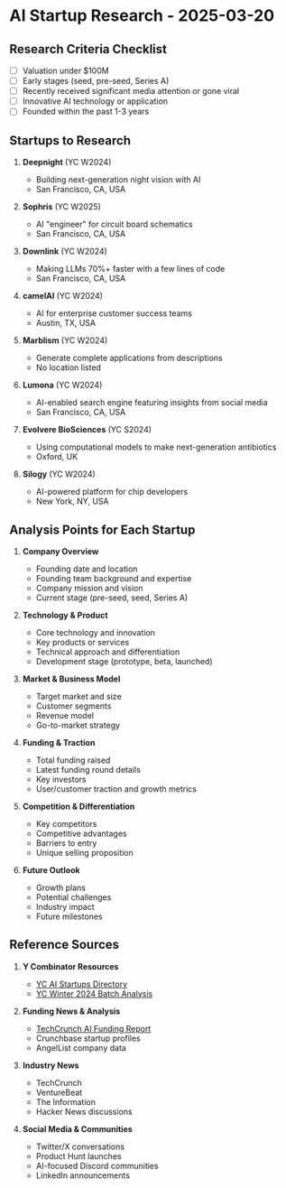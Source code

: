# AI Startup Research - 2025-03-20

## Research Criteria Checklist

- [ ] Valuation under $100M
- [ ] Early stages (seed, pre-seed, Series A)
- [ ] Recently received significant media attention or gone viral
- [ ] Innovative AI technology or application
- [ ] Founded within the past 1-3 years

## Startups to Research

1. **Deepnight** (YC W2024)
   - Building next-generation night vision with AI
   - San Francisco, CA, USA

2. **Sophris** (YC W2025)
   - AI "engineer" for circuit board schematics
   - San Francisco, CA, USA

3. **Downlink** (YC W2024)
   - Making LLMs 70%+ faster with a few lines of code
   - San Francisco, CA, USA

4. **camelAI** (YC W2024)
   - AI for enterprise customer success teams
   - Austin, TX, USA

5. **Marblism** (YC W2024)
   - Generate complete applications from descriptions
   - No location listed

6. **Lumona** (YC W2024)
   - AI-enabled search engine featuring insights from social media
   - San Francisco, CA, USA

7. **Evolvere BioSciences** (YC S2024)
   - Using computational models to make next-generation antibiotics
   - Oxford, UK

8. **Silogy** (YC W2024)
   - AI-powered platform for chip developers
   - New York, NY, USA

## Analysis Points for Each Startup

1. **Company Overview**
   - Founding date and location
   - Founding team background and expertise
   - Company mission and vision
   - Current stage (pre-seed, seed, Series A)

2. **Technology & Product**
   - Core technology and innovation
   - Key products or services
   - Technical approach and differentiation
   - Development stage (prototype, beta, launched)

3. **Market & Business Model**
   - Target market and size
   - Customer segments
   - Revenue model
   - Go-to-market strategy

4. **Funding & Traction**
   - Total funding raised
   - Latest funding round details
   - Key investors
   - User/customer traction and growth metrics

5. **Competition & Differentiation**
   - Key competitors
   - Competitive advantages
   - Barriers to entry
   - Unique selling proposition

6. **Future Outlook**
   - Growth plans
   - Potential challenges
   - Industry impact
   - Future milestones

## Reference Sources

1. **Y Combinator Resources**
   - [YC AI Startups Directory](https://www.ycombinator.com/companies/industry/ai)
   - [YC Winter 2024 Batch Analysis](https://news.crunchbase.com/venture/yc-winter-batch-2024-ai-startup-seed-funding/)

2. **Funding News & Analysis**
   - [TechCrunch AI Funding Report](https://techcrunch.com/2024/12/20/heres-the-full-list-of-49-us-ai-startups-that-have-raised-100m-or-more-in-2024/)
   - Crunchbase startup profiles
   - AngelList company data

3. **Industry News**
   - TechCrunch
   - VentureBeat
   - The Information
   - Hacker News discussions

4. **Social Media & Communities**
   - Twitter/X conversations
   - Product Hunt launches
   - AI-focused Discord communities
   - LinkedIn announcements 